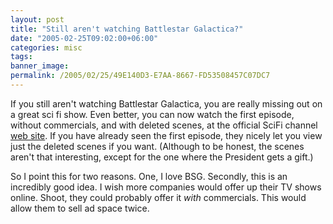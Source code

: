 ```yaml
---
layout: post
title: "Still aren't watching Battlestar Galactica?"
date: "2005-02-25T09:02:00+06:00"
categories: misc 
tags: 
banner_image: 
permalink: /2005/02/25/49E140D3-E7AA-8667-FD53508457C07DC7
---
```


If you still aren't watching Battlestar Galactica, you are really missing out on a great sci fi show. Even better, you can now watch the first episode, without commercials, and with deleted scenes, at the official SciFi channel <a href="http://www.scifi.com/battlestar/">web site</a>. If you have already seen the first episode, they nicely let you view just the deleted scenes if you want. (Although to be honest, the scenes aren't that interesting, except for the one where the President gets a gift.)

So I point this for two reasons. One, I love BSG. Secondly, this is an incredibly good idea. I wish more companies would offer up their TV shows online. Shoot, they could probably offer it <i>with</i> commercials. This would allow them to sell ad space twice.